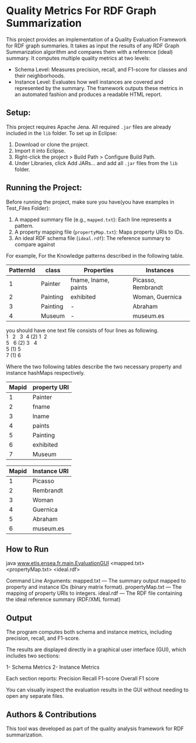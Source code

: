 
# Quality Metrics For RDF Graph Summarization

This project provides an implementation of a Quality Evaluation Framework for RDF graph summaries. It takes as input the results of any RDF Graph Summarization algorithm and compares them with a reference (ideal) summary. It computes multiple quality metrics at two levels:
- Schema Level: Measures precision, recall, and F1-score for classes and their neighborhoods.
- Instance Level: Evaluates how well instances are covered and represented by the summary.
The framework outputs these metrics in an automated fashion and produces a readable HTML report.

## Setup:
This project requires Apache Jena. All required `.jar` files are already included in the `lib` folder.
To set up in Eclipse:
1. Download or clone the project.
2. Import it into Eclipse.
3. Right-click the project > Build Path > Configure Build Path.
4. Under Libraries, click Add JARs... and add all `.jar` files from the `lib` folder.
## Running the Project:
Before running the project, make sure you have(you have examples in Test_Files Folder):
1. A mapped summary file (e.g., `mapped.txt`): Each line represents a pattern.
2. A property mapping file (`propertyMap.txt`): Maps property URIs to IDs.
3. An ideal RDF schema file (`ideal.rdf`): The reference summary to compare against
 
For example, For the Knowledge patterns described in the following table.

| PatternId | class | Properties  | Instances
| -------- |-------------|-----|-----------
|1 | Painter  | fname, lname, paints | Picasso, Rembrandt
|2 |Painting  | exhibited |Woman, Guernica 
|3| Painting   | - | Abraham 
|4| Museum   | - |museum.es|

you should have one text file consists of four lines as following. <br />
1 &nbsp; 2 &nbsp; 3  &nbsp;4 (2) 1&nbsp;  2 <br />
5 &nbsp; 6 (2) 3 &nbsp; 4 <br />
5  (1) 5 <br />
7  (1) 6 <br />

Where the two following tables describe the two necessary property and instance hashMaps respectively. 

| Mapid | property URI        
| -------- |-------------
1 | Painter  
2 | fname
3| lname
4| paints 
5 |Painting  
6| exhibited 
7| Museum

| Mapid | Instance URI        
| -------- |-------------
1 | Picasso  
2 | Rembrandt
3| Woman
4| Guernica 
5 |Abraham  
6| museum.es

## How to Run
java www.etis.ensea.fr.main.EvaluationGUI <mapped.txt> <propertyMap.txt> <ideal.rdf>

Command Line Arguments:
mapped.txt — The summary output mapped to property and instance IDs (binary matrix format).
propertyMap.txt — The mapping of property URIs to integers.
ideal.rdf — The RDF file containing the ideal reference summary (RDF/XML format)
## Output
The program computes both schema and instance metrics, including precision, recall, and F1-score.

The results are displayed directly in a graphical user interface (GUI), which includes two sections:

1- Schema Metrics
2- Instance Metrics

Each section reports:
Precision
Recall
F1-score
Overall F1 score

You can visually inspect the evaluation results in the GUI without needing to open any separate files.


## Authors & Contributions
This tool was developed as part of the quality analysis framework for RDF summarization.
